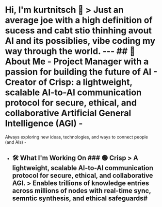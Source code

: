 # Hi, I'm kurtnitsch 👋  > Just an average joe with a high definition of sucess and cabt stio thinhing avout AI and its possiblies, vibe coding my way through the world.  ---  ## 🚀 About Me  - **Project Manager** with a passion for building the future of AI - Creator of **Crisp**: a lightweight, scalable AI-to-AI communication protocol for secure, ethical, and collaborative Artificial General Intelligence (AGI) - 

Always exploring new ideas, technologies, and ways to connect people (and AIs)  -

-  ## 🛠️ What I'm Working On  ### 🟢 **Crisp** > A lightweight, scalable AI-to-AI communication protocol for secure, ethical, and collaborative AGI.   > Enables trillions of knowledge entries across millions of nodes with real-time sync, semntic synthesis, and ethical safeguards# 


